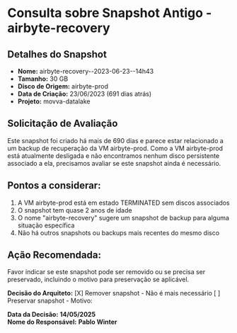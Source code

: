 # Consulta sobre Snapshot Antigo - airbyte-recovery

## Detalhes do Snapshot

- **Nome:** airbyte-recovery--2023-06-23--14h43
- **Tamanho:** 30 GB
- **Disco de Origem:** airbyte-prod
- **Data de Criação:** 23/06/2023 (691 dias atrás)
- **Projeto:** movva-datalake

## Solicitação de Avaliação

Este snapshot foi criado há mais de 690 dias e parece estar relacionado a um backup de recuperação da VM airbyte-prod. Como a VM airbyte-prod está atualmente desligada e não encontramos nenhum disco persistente associado a ela, precisamos avaliar se este snapshot ainda é necessário.

## Pontos a considerar:

1. A VM airbyte-prod está em estado TERMINATED sem discos associados
2. O snapshot tem quase 2 anos de idade
3. O nome "airbyte-recovery" sugere um snapshot de backup para alguma situação específica
4. Não há outros snapshots ou backups mais recentes do mesmo disco

## Ação Recomendada:

Favor indicar se este snapshot pode ser removido ou se precisa ser preservado, incluindo o motivo para preservação se aplicável.

**Decisão do Arquiteto:**
[X] Remover snapshot - Não é mais necessário
[ ] Preservar snapshot - Motivo:

**Data da Decisão:** **14/05/2025**  
**Nome do Responsável:** **Pablo Winter**
